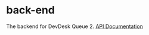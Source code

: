 # back-end
The backend for DevDesk Queue 2.
[API Documentation](https://documenter.getpostman.com/view/11312100/SzzkcHLZ?version=latest#04b02171-c0f5-4a1c-9f79-095610f42ca3)
